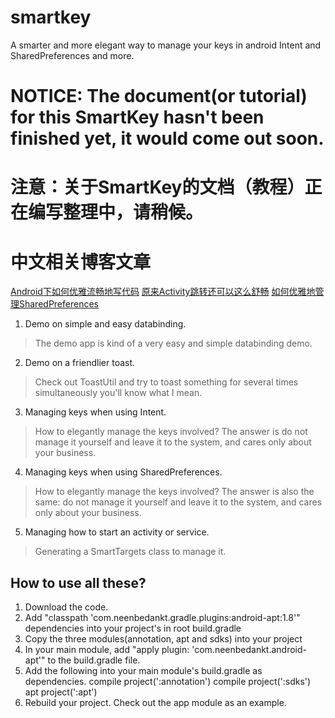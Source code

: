 # smartkey
A smarter and more elegant way to manage your keys in android Intent and SharedPreferences and more.

# NOTICE: The document(or tutorial) for this SmartKey hasn't been finished yet, it would come out soon.
# 注意：关于SmartKey的文档（教程）正在编写整理中，请稍候。
# 中文相关博客文章
[Android下如何优雅流畅地写代码](http://www.jianshu.com/p/55cc632b506f)
[原来Activity跳转还可以这么舒畅](http://www.jianshu.com/p/c359d72b5231)
[如何优雅地管理SharedPreferences](http://www.jianshu.com/p/bd864f5baa4e)

1. Demo on simple and easy databinding.
> The demo app is kind of a very easy and simple databinding demo.

2. Demo on a friendlier toast.
> Check out ToastUtil and try to toast something for several times simultaneously you'll know what I mean.

3. Managing keys when using Intent.
> How to elegantly manage the keys involved? The answer is do not manage it yourself and leave it to the system, and cares only about your business.

4. Managing keys when using SharedPreferences.
> How to elegantly manage the keys involved? The answer is also the same: do not manage it yourself and leave it to the system, and cares only about your business.

5. Managing how to start an activity or service.
> Generating a SmartTargets class to manage it.

## How to use all these?
1. Download the code.
2. Add "classpath 'com.neenbedankt.gradle.plugins:android-apt:1.8'" dependencies into your project's in root build.gradle
3. Copy the three modules(annotation, apt and sdks) into your project
4. In your main module, add "apply plugin: 'com.neenbedankt.android-apt'" to the build.gradle file.
5. Add the following into your main module's build.gradle as dependencies.
    compile project(':annotation')
    compile project(':sdks')
    apt project(':apt')
6. Rebuild your project.
Check out the app module as an example.
